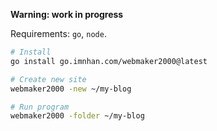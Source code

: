 **Warning: work in progress**

Requirements: `go`, `node`.

```sh
# Install
go install go.imnhan.com/webmaker2000@latest

# Create new site
webmaker2000 -new ~/my-blog

# Run program
webmaker2000 -folder ~/my-blog
```
